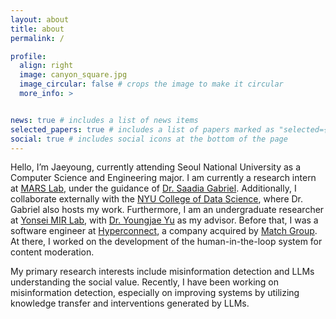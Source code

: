 ```yaml
---
layout: about
title: about
permalink: /

profile:
  align: right
  image: canyon_square.jpg
  image_circular: false # crops the image to make it circular
  more_info: >


news: true # includes a list of news items
selected_papers: true # includes a list of papers marked as "selected={true}"
social: true # includes social icons at the bottom of the page
---
```


Hello, I’m Jaeyoung, currently attending Seoul National University as a Computer Science and Engineering major. I am currently a research intern at [MARS Lab](https://saadiagabriel.com/mars_lab.html), under the guidance of [Dr. Saadia Gabriel](https://saadiagabriel.com/). Additionally, I collaborate externally with the [NYU College of Data Science](https://cds.nyu.edu/), where Dr. Gabriel also hosts my work. Furthermore, I am an undergraduate researcher at [Yonsei MIR Lab](https://mirlab.yonsei.ac.kr/), with [Dr. Youngjae Yu](https://yj-yu.github.io/home/) as my advisor. Before that, I was a software engineer at [Hyperconnect](https://hyperconnect.com/en/), a company acquired by [Match Group](https://mtch.com/). At there, I worked on the development of the human-in-the-loop system for content moderation.

My primary research interests include misinformation detection and LLMs understanding the social value. Recently, I have been working on misinformation detection, especially on improving systems by utilizing knowledge transfer and interventions generated by LLMs. 